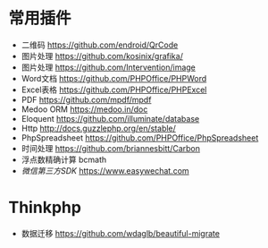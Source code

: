 # 常用插件

- 二维码 https://github.com/endroid/QrCode
- 图片处理 https://github.com/kosinix/grafika/
- 图片处理 https://github.com/Intervention/image
- Word文档 https://github.com/PHPOffice/PHPWord
- Excel表格 https://github.com/PHPOffice/PHPExcel
- PDF https://github.com/mpdf/mpdf
- Medoo ORM https://medoo.in/doc
- Eloquent https://github.com/illuminate/database
- Http http://docs.guzzlephp.org/en/stable/
- PhpSpreadsheet https://github.com/PHPOffice/PhpSpreadsheet
- 时间处理 https://github.com/briannesbitt/Carbon
- 浮点数精确计算 bcmath
- *微信第三方SDK*  https://www.easywechat.com

# Thinkphp
- 数据迁移 https://github.com/wdaglb/beautiful-migrate
